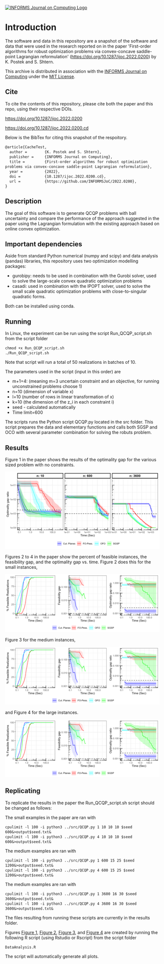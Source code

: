 [![INFORMS Journal on Computing Logo](https://INFORMSJoC.github.io/logos/INFORMS_Journal_on_Computing_Header.jpg)](https://pubsonline.informs.org/journal/ijoc)

# Introduction

The software and data in this repository are a snapshot of the software and data that were used in the research reported on in the paper 
'First-order algorithms for robust optimization problems via convex-concave saddle-point Lagrangian reformulation' (https://doi.org/10.1287/ijoc.2022.0200) by K. Postek and S. Shtern. 

This archive is distributed in association with the [INFORMS Journal on
Computing](https://pubsonline.informs.org/journal/ijoc) under the [MIT License](LICENSE).

## Cite

To cite the contents of this repository, please cite both the paper and this repo, using their respective DOIs.

https://doi.org/10.1287/ijoc.2022.0200

https://doi.org/10.1287/ijoc.2022.0200.cd

Below is the BibTex for citing this snapshot of the respoitory.

```
@article{CacheTest,
  author =        {K. Postek and S. Shtern},
  publisher =     {INFORMS Journal on Computing},
  title =         {First-order algorithms for robust optimization problems via convex-concave saddle-point Lagrangian reformulation},
  year =          {2022},
  doi =           {10.1287/ijoc.2022.0200.cd},
  url =           {https://github.com/INFORMSJoC/2022.0200},
}  
```

## Description

The goal of this software is to generate QCQP problems with ball uncertainty and compare the performance of the approach suggested in the paper using the Lagrangian formulation with the existing approach based on online convex optimization.

## Important dependencies

Aside from standard Python numerical (numpy and scipy) and data analysis (pandas) libraries, this repository uses two optimization modelling packages:
- gurobipy: needs to be used in combination with the Gurobi solver, used to solve the large-scale convex quadratic optimization problems
- casadi: used in combination with the IPOPT solver, used to solve the small scale quadratic optimization problems with close-to-singular quadratic forms.

Both can be installed using conda.

## Running

In Linux, the experiment can be run using the script Run_QCQP_script.sh from the script folder

```
chmod +x Run_QCQP_script.sh
./Run_QCQP_script.sh
```

Note that script will run a total of 50 realizations in batches of 10.

The parameters used in the script (input in this order) are
- m+1=4: (meaning m=3 uncertain constraint and an objective, for running unconstrained problems choose 1)
- n=10 (dimension of variable x)
- l=10 (number of rows in linear transformation of x)
- k=10 (the dimension of the z_i in each constraint i)
- seed - calculated automatically
- Time limit=600  

The scripts runs the Python script QCQP.py located in the src folder. This script prepares the data and elementary functions and calls both SGSP and OCO with several parameter combination for solving the robuts problem.


## Results

Figure 1 in the paper shows the results of the optimality gap for the various sized problem with no constraints.

![Figure 1](results/opt_gap_noconstraints.eps.png)

Figures 2 to 4 in the paper show the percent of feasible instances, the feasibility gap, and the optimality gap vs. time. Figure 2 does this for the small instances, 

![Figure 2](results/all_graphs_n10_m4_k10_l10.eps.png)

Figure 3 for the medium instances,

![Figure 3](results/all_graphs_n10_m4_k10_l10.eps.png)

and Figure 4 for the large instances.

![Figure 4](results/all_graphs_n10_m4_k10_l10.eps.png)


## Replicating

To replicate the results in the paper the Run_QCQP_script.sh script should be changed as follows:

The small examples in the paper are ran with 
```
cpulimit -l 100 -i python3 ../src/QCQP.py 1 10 10 10 $seed 600&>output$seed.txt&
cpulimit -l 100 -i python3 ../src/QCQP.py 4 10 10 10 $seed 600&>output$seed.txt&

```
The medium examples are ran with
```
cpulimit -l 100 -i python3 ../src/QCQP.py 1 600 15 25 $seed 1200&>output$seed.txt&
cpulimit -l 100 -i python3 ../src/QCQP.py 4 600 15 25 $seed 1200&>output$seed.txt&
```

The medium examples are ran with
```
cpulimit -l 100 -i python3 ../src/QCQP.py 1 3600 16 30 $seed 3600&>output$seed.txt&
cpulimit -l 100 -i python3 ../src/QCQP.py 4 3600 16 30 $seed 3600&>output$seed.txt&
```
The files resulting from running these scripts are currently in the results folder.

Figures [Figure 1](results/opt_gap_noconstraints.eps.png), [Figure 2](results/all_graphs_n10_m4_k10_l10.eps.png), 
[Figure 3](results/all_graphs_n600_m4_k25_l15.eps.png), and [Figure 4](results/all_graphs_n600_m4_k25_l15.eps.png) are created by 
running the following R script (using Rstudio or Rscript) from the script folder
```
DataAnalysis.R
```
The script will automatically generate all plots.
